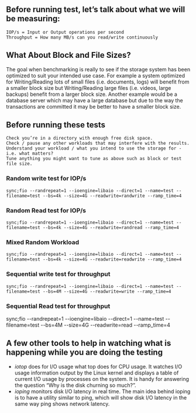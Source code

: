 ## Before running test, let’s talk about what we will be measuring:

    IOP/s = Input or Output operations per second
    Throughput = How many MB/s can you read/write continuously

## What About Block and File Sizes?
The goal when benchmarking is really to see if the storage system has been optimized to suit your intended use case. For example a system optimized for Writing/Reading lots of small files (i.e. documents, logs) will benefit from a smaller block size but Writing/Reading large files (i.e. videos, large backups) benefit from a larger block size. Another example would be a database server which may have a large database but due to the way the transactions are committed it may be better to have a smaller block size.

## Before running these tests

    Check you’re in a directory with enough free disk space.
    Check / pause any other workloads that may interfere with the results.
    Understand your workload / what you intend to use the storage for - i.e. what matters?
    Tune anything you might want to tune as above such as block or test file size.

### Random write test for IOP/s
```
sync;fio --randrepeat=1 --ioengine=libaio --direct=1 --name=test --filename=test --bs=4k --size=4G --readwrite=randwrite --ramp_time=4
```
### Random Read test for IOP/s
```
sync;fio --randrepeat=1 --ioengine=libaio --direct=1 --name=test --filename=test --bs=4k --size=4G --readwrite=randread --ramp_time=4
```

### Mixed Random Workload
```
sync;fio --randrepeat=1 --ioengine=libaio --direct=1 --name=test --filename=test --bs=4k --size=4G --readwrite=readwrite --ramp_time=4
```

### Sequential write test for throughput
```
sync;fio --randrepeat=1 --ioengine=libaio --direct=1 --name=test --filename=test --bs=4M --size=4G --readwrite=write --ramp_time=4
```

### Sequential Read test for throughput
sync;fio --randrepeat=1 --ioengine=libaio --direct=1 --name=test --filename=test --bs=4M --size=4G --readwrite=read --ramp_time=4

## A few other tools to help in watching what is happening while you are doing the testing

 -   *iotop* does for I/O usage what top does for CPU usage. It watches I/O usage information output by the Linux kernel and displays a table of current I/O usage by processes on the system. It is handy for answering the question “Why is the disk churning so much?”.
 -  *ioping*  monitors disk I/O latency in real time. The main idea behind ioping is to have a utility similar to ping, which will show disk I/O latency in the same way ping shows network latency.

